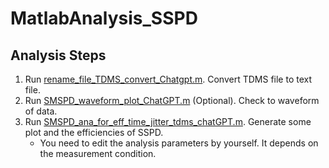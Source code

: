 # MatlabAnalysis_SSPD
## Analysis Steps
1. Run [rename_file_TDMS_convert_Chatgpt.m](rename_file_TDMS_convert_Chatgpt.m).  Convert TDMS file to text file.
2. Run [SMSPD_waveform_plot_ChatGPT.m](SMSPD_waveform_plot_ChatGPT.m) (Optional). Check to waveform of data.
3. Run [SMSPD_ana_for_eff_time_jitter_tdms_chatGPT.m](SMSPD_ana_for_eff_time_jitter_tdms_chatGPT.m). Generate some plot and the efficiencies of SSPD.
   * You need to edit the analysis parameters by yourself. It depends on the measurement condition.
